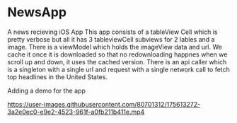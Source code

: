 # NewsApp
A news recieving iOS App
This app consists of a tableView Cell which is pretty verbose but all it has 3 tableviewCell subviews for 2 lables and a image.
There is a viewModel which holds the imageView data and url. We cache it once it is downloaded so that no redownloading happnes when we scroll up and down, it uses the cached version.
There is an api caller which is a singleton with a single url and request with a single network call to fetch top headlines in the United States.


Adding a demo for the app 

https://user-images.githubusercontent.com/80701312/175613272-3a2e0ec0-e9e2-4523-961f-a0fb211b411e.mp4


